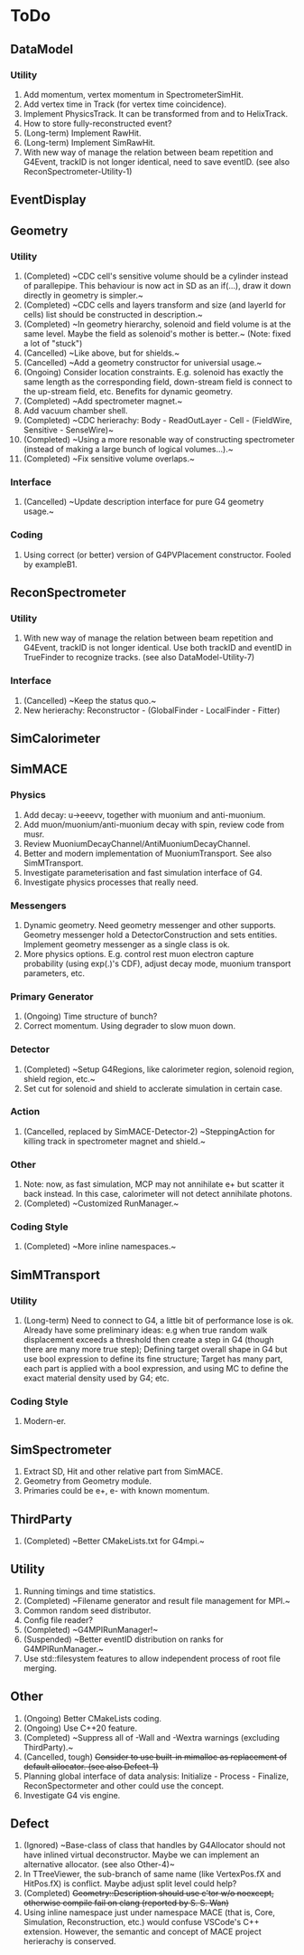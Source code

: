 # ToDo

## DataModel

### Utility

1. Add momentum, vertex momentum in SpectrometerSimHit.
2. Add vertex time in Track (for vertex time coincidence).
3. Implement PhysicsTrack. It can be transformed from and to HelixTrack.
4. How to store fully-reconstructed event?
5. (Long-term) Implement RawHit.
6. (Long-term) Implement SimRawHit.
7. With new way of manage the relation between beam repetition and G4Event, trackID is not longer identical, need to save eventID. (see also ReconSpectrometer-Utility-1)

## EventDisplay

## Geometry

### Utility

1. (Completed) ~CDC cell's sensitive volume should be a cylinder instead of parallepipe. This behaviour is now act in SD as an if(...), draw it down directly in geometry is simpler.~
2. (Completed) ~CDC cells and layers transform and size (and layerId for cells) list should be constructed in description.~
3. (Completed) ~In geometry hierarchy, solenoid and field volume is at the same level. Maybe the field as solenoid's mother is better.~ (Note: fixed a lot of "stuck")
4. (Cancelled) ~Like above, but for shields.~
5. (Cancelled) ~Add a geometry constructor for universial usage.~
6. (Ongoing) Consider location constraints. E.g. solenoid has exactly the same length as the corresponding field, down-stream field is connect to the up-stream field, etc. Benefits for dynamic geometry.
7. (Completed) ~Add spectrometer magnet.~
8. Add vacuum chamber shell.
9. (Completed) ~CDC herierachy: Body - ReadOutLayer - Cell - (FieldWire, Sensitive - SenseWire)~
10. (Completed) ~Using a more resonable way of constructing spectrometer (instead of making a large bunch of logical volumes...).~
11. (Completed) ~Fix sensitive volume overlaps.~

### Interface

1. (Cancelled) ~Update description interface for pure G4 geometry usage.~

### Coding

1. Using correct (or better) version of G4PVPlacement constructor. Fooled by exampleB1.

## ReconSpectrometer

### Utility

1. With new way of manage the relation between beam repetition and G4Event, trackID is not longer identical. Use both trackID and eventID in TrueFinder to recognize tracks. (see also DataModel-Utility-7)

### Interface

1. (Cancelled) ~Keep the status quo.~
2. New herierachy: Reconstructor - (GlobalFinder - LocalFinder - Fitter)

## SimCalorimeter

## SimMACE

### Physics

1. Add decay: u->eeevv, together with muonium and anti-muonium.
2. Add muon/muonium/anti-muonium decay with spin, review code from musr.
3. Review MuoniumDecayChannel/AntiMuoniumDecayChannel.
4. Better and modern implementation of MuoniumTransport. See also SimMTransport.
5. Investigate parameterisation and fast simulation interface of G4.
6. Investigate physics processes that really need.

### Messengers

1. Dynamic geometry. Need geometry messenger and other supports. Geometry messenger hold a DetectorConstruction and sets entities. Implement geometry messenger as a single class is ok.
2. More physics options. E.g. control rest muon electron capture probability (using exp(.)'s CDF), adjust decay mode, muonium transport parameters, etc.

### Primary Generator

1. (Ongoing) Time structure of bunch?
2. Correct momentum. Using degrader to slow muon down.

### Detector

1. (Completed) ~Setup G4Regions, like calorimeter region, solenoid region, shield region, etc.~
2. Set cut for solenoid and shield to acclerate simulation in certain case.

### Action

1. (Cancelled, replaced by SimMACE-Detector-2) ~SteppingAction for killing track in spectrometer magnet and shield.~

### Other

1. Note: now, as fast simulation, MCP may not annihilate e+ but scatter it back instead. In this case, calorimeter will not detect annihilate photons.
2. (Completed) ~Customized RunManager.~

### Coding Style

1. (Completed) ~More inline namespaces.~

## SimMTransport

### Utility

1. (Long-term) Need to connect to G4, a little bit of performance lose is ok. Already have some preliminary ideas: e.g when true random walk displacement exceeds a threshold then create a step in G4 (though there are many more true step); Defining target overall shape in G4 but use bool expression to define its fine structure; Target has many part, each part is applied with a bool expression, and using MC to define the exact material density used by G4; etc.

### Coding Style

1. Modern-er.

## SimSpectrometer

1. Extract SD, Hit and other relative part from SimMACE.
2. Geometry from Geometry module.
3. Primaries could be e+, e- with known momentum.

## ThirdParty

1. (Completed) ~Better CMakeLists.txt for G4mpi.~

## Utility

1. Running timings and time statistics.
2. (Completed) ~Filename generator and result file management for MPI.~
3. Common random seed distributor.
4. Config file reader?
5. (Completed) ~G4MPIRunManager!~
6. (Suspended) ~Better eventID distribution on ranks for G4MPIRunManager.~
7. Use std::filesystem features to allow independent process of root file merging.

## Other

1. (Ongoing) Better CMakeLists coding.
2. (Ongoing) Use C++20 feature.
3. (Completed) ~Suppress all of -Wall and -Wextra warnings (excluding ThirdParty).~
4. (Cancelled, tough) ~~Consider to use built-in mimalloc as replacement of default allocator. (see also Defect-1)~~
5. Planning global interface of data analysis: Initialize - Process - Finalize, ReconSpectormeter and other could use the concept.
6. Investigate G4 vis engine.

## Defect

1. (Ignored) ~Base-class of class that handles by G4Allocator should not have inlined virtual deconstructor. Maybe we can implement an alternative allocator. (see also Other-4)~
2. In TTreeViewer, the sub-branch of same name (like VertexPos.fX and HitPos.fX) is conflict. Maybe adjust split level could help?
3. (Completed) ~~Geometry::Description should use c'tor w/o noexcept, otherwise compile fail on clang (reported by S. S. Wan)~~
4. Using inline namespace just under namespace MACE (that is, Core, Simulation, Reconstruction, etc.) would confuse VSCode's C++ extension. However, the semantic and concept of MACE project herierachy is conserved.
